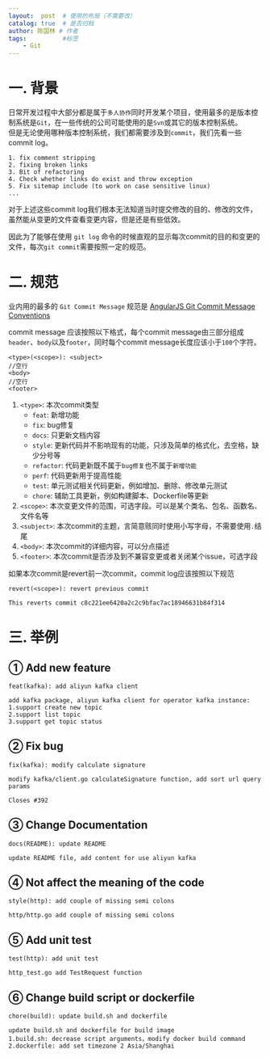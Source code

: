 ```yaml
---
layout:  post  # 使用的布局（不需要改）
catalog: true  # 是否归档
author: 陈国林 # 作者
tags:          #标签
    - Git
---
```


# 一. 背景
日常开发过程中大部分都是属于`多人协作`同时开发某个项目，使用最多的是版本控制系统是`Git`，在一些传统的公司可能使用的是`Svn`或其它的版本控制系统。  
但是无论使用哪种版本控制系统，我们都需要涉及到`commit`，我们先看一些commit log。

```
1. fix comment stripping
2. fixing broken links
3. Bit of refactoring
4. Check whether links do exist and throw exception
5. Fix sitemap include (to work on case sensitive linux)
...
```

对于上述这些commit log我们根本无法知道当时提交修改的目的、修改的文件，虽然能从变更的文件查看变更内容，但是还是有些低效。

因此为了能够在使用 `git log` 命令的时候直观的显示每次commit的目的和变更的文件，每次`git commit`需要按照一定的规范。

# 二. 规范
业内用的最多的 `Git Commit Message` 规范是 [AngularJS Git Commit Message Conventions
](https://docs.google.com/document/d/1QrDFcIiPjSLDn3EL15IJygNPiHORgU1_OOAqWjiDU5Y/edit#heading=h.uyo6cb12dt6w)

commit message 应该按照以下格式，每个commit message由三部分组成 `header`、`body`以及`footer`，同时每个commit message长度应该小于`100`个字符。
```
<type>(<scope>): <subject>
//空行
<body>
//空行
<footer>
```

1. `<type>`: 本次commit类型
    * `feat`: 新增功能
    * `fix`: bug修复
    * `docs`: 只更新文档内容
    * `style`: 更新代码并不影响现有的功能，只涉及简单的格式化，去空格，缺少分号等
    * `refactor`: 代码更新既不属于`bug修复`也不属于`新增功能`
    * `perf`: 代码更新用于提高性能
    * `test`: 单元测试相关代码更新，例如增加、删除、修改单元测试
    * `chore`: 辅助工具更新，例如构建脚本、Dockerfile等更新
2. `<scope>`: 本次变更文件的范围，可选字段。可以是某个类名、包名、函数名、文件名等
3. `<subject>`: 本次commit的主题，言简意赅同时使用小写字母，不需要使用`.`结尾
4. `<body>`: 本次commit的详细内容，可以分点描述
5. `<footer>`: 本次commit是否涉及到不兼容变更或者关闭某个issue，可选字段

如果本次commit是revert前一次commit，commit log应该按照以下规范
```
revert(<scope>): revert previous commit

This reverts commit c8c221ee6420a2c2c9bfac7ac18946631b84f314
```

# 三. 举例
## ① Add new feature
```
feat(kafka): add aliyun kafka client

add kafka package, aliyun kafka client for operator kafka instance:
1.support create new topic
2.support list topic
3.support get topic status
```

## ② Fix bug
```
fix(kafka): modify calculate signature

modify kafka/client.go calculateSignature function, add sort url query params

Closes #392
```

## ③ Change Documentation
```
docs(README): update README

update README file, add content for use aliyun kafka 
```

## ④ Not affect the meaning of the code
```
style(http): add couple of missing semi colons

http/http.go add couple of missing semi colons
```

## ⑤ Add unit test
```
test(http): add unit test

http_test.go add TestRequest function
```

## ⑥ Change build script or dockerfile
```
chore(build): update build.sh and dockerfile

update build.sh and dockerfile for build image
1.build.sh: decrease script arguments，modify docker build command
2.dockerfile: add set timezone 2 Asia/Shanghai
```

